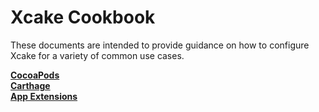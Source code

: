 # Xcake Cookbook
These documents are intended to provide guidance on how to configure Xcake for a variety of common use cases.

**[CocoaPods](Cookbook/Cocoapods.md)**  
**[Carthage](Cookbook/Carthage.md)**  
**[App Extensions](Cookbook/App%20Extensions.md)**
